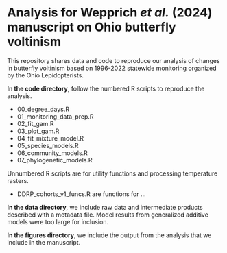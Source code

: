 # Analysis for Wepprich *et al.* (2024) manuscript on Ohio butterfly voltinism

This repository shares data and code to reproduce our analysis of changes in butterfly voltinism based on 1996-2022 statewide monitoring organized by the Ohio Lepidopterists.

**In the code directory**, follow the numbered R scripts to reproduce the analysis. 
* 00_degree_days.R 
* 01_monitoring_data_prep.R
* 02_fit_gam.R
* 03_plot_gam.R
* 04_fit_mixture_model.R
* 05_species_models.R
* 06_community_models.R
* 07_phylogenetic_models.R

Unnumbered R scripts are for utility functions and processing temperature rasters. 
* DDRP_cohorts_v1_funcs.R are functions for ...

**In the data directory**, we include raw data and intermediate products described with a metadata file. Model results from generalized additive models were too large for inclusion.

**In the figures directory**, we include the output from the analysis that we include in the manuscript.
